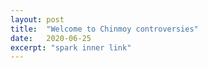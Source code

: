 ```yaml
---
layout: post
title:  "Welcome to Chinmoy controversies"
date:   2020-06-25
excerpt: "spark inner link"
---
```

